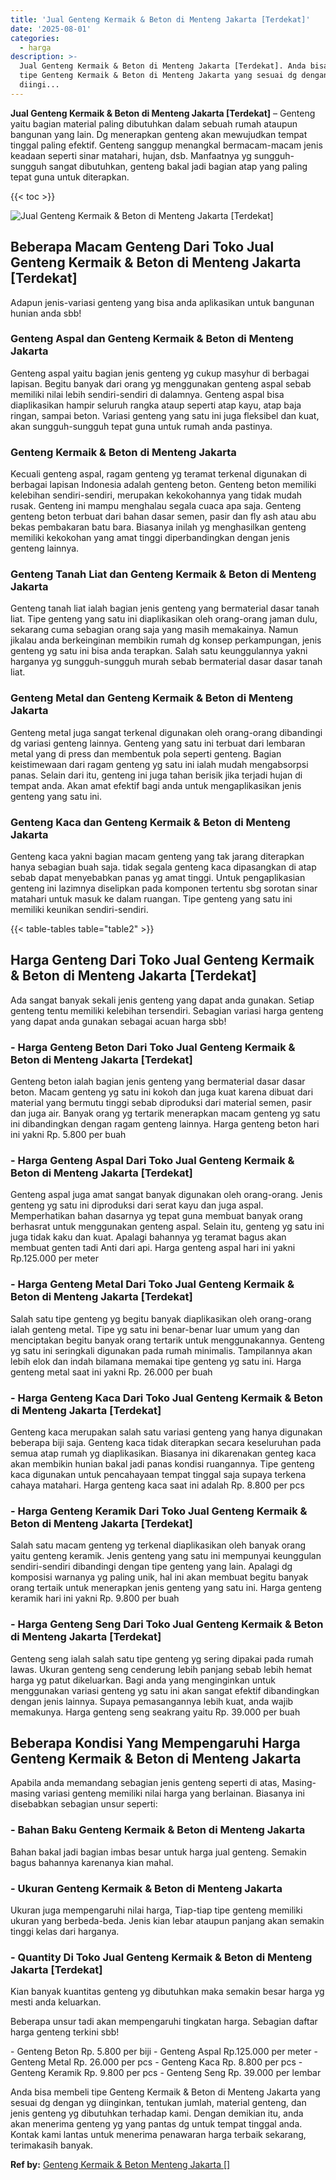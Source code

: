 ```yaml
---
title: 'Jual Genteng Kermaik & Beton di Menteng Jakarta [Terdekat]'
date: '2025-08-01'
categories:
  - harga
description: >-
  Jual Genteng Kermaik & Beton di Menteng Jakarta [Terdekat]. Anda bisa membeli
  tipe Genteng Kermaik & Beton di Menteng Jakarta yang sesuai dg dengan yg
  diingi...
---
```


**Jual Genteng Kermaik & Beton di Menteng Jakarta \[Terdekat\]** – Genteng yaitu bagian material paling dibutuhkan dalam sebuah rumah ataupun bangunan yang lain. Dg menerapkan genteng akan mewujudkan tempat tinggal paling efektif. Genteng sanggup menangkal bermacam-macam jenis keadaan seperti sinar matahari, hujan, dsb. Manfaatnya yg sungguh-sungguh sangat dibutuhkan, genteng bakal jadi bagian atap yang paling tepat guna untuk diterapkan.

{{< toc >}}

![Jual Genteng Kermaik & Beton di Menteng Jakarta [Terdekat]](/images/genteng-minimalis-murah28.png)

## Beberapa Macam Genteng Dari Toko Jual Genteng Kermaik & Beton di Menteng Jakarta \[Terdekat\]

Adapun jenis-variasi genteng yang bisa anda aplikasikan untuk bangunan hunian anda sbb!

### Genteng Aspal dan Genteng Kermaik & Beton di Menteng Jakarta

Genteng aspal yaitu bagian jenis genteng yg cukup masyhur di berbagai lapisan. Begitu banyak dari orang yg menggunakan genteng aspal sebab memiliki nilai lebih sendiri-sendiri di dalamnya. Genteng aspal bisa diaplikasikan hampir seluruh rangka ataup seperti atap kayu, atap baja ringan, sampai beton. Variasi genteng yang satu ini juga fleksibel dan kuat, akan sungguh-sungguh tepat guna untuk rumah anda pastinya.

### Genteng Kermaik & Beton di Menteng Jakarta

Kecuali genteng aspal, ragam genteng yg teramat terkenal digunakan di berbagai lapisan Indonesia adalah genteng beton. Genteng beton memiliki kelebihan sendiri-sendiri, merupakan kekokohannya yang tidak mudah rusak. Genteng ini mampu menghalau segala cuaca apa saja. Genteng genteng beton terbuat dari bahan dasar semen, pasir dan fly ash atau abu bekas pembakaran batu bara. Biasanya inilah yg menghasilkan genteng memiliki kekokohan yang amat tinggi diperbandingkan dengan jenis genteng lainnya.

### Genteng Tanah Liat dan Genteng Kermaik & Beton di Menteng Jakarta

Genteng tanah liat ialah bagian jenis genteng yang bermaterial dasar tanah liat. Tipe genteng yang satu ini diaplikasikan oleh orang-orang jaman dulu, sekarang cuma sebagian orang saja yang masih memakainya. Namun jikalau anda berkeinginan membikin rumah dg konsep perkampungan, jenis genteng yg satu ini bisa anda terapkan. Salah satu keunggulannya yakni harganya yg sungguh-sungguh murah sebab bermaterial dasar dasar tanah liat.

### Genteng Metal dan Genteng Kermaik & Beton di Menteng Jakarta

Genteng metal juga sangat terkenal digunakan oleh orang-orang dibandingi dg variasi genteng lainnya. Genteng yang satu ini terbuat dari lembaran metal yang di press dan membentuk pola seperti genteng. Bagian keistimewaan dari ragam genteng yg satu ini ialah mudah mengabsorpsi panas. Selain dari itu, genteng ini juga tahan berisik jika terjadi hujan di tempat anda. Akan amat efektif bagi anda untuk mengaplikasikan jenis genteng yang satu ini.

### Genteng Kaca dan Genteng Kermaik & Beton di Menteng Jakarta

Genteng kaca yakni bagian macam genteng yang tak jarang diterapkan hanya sebagian buah saja. tidak segala genteng kaca dipasangkan di atap sebab dapat menyebabkan panas yg amat tinggi. Untuk pengaplikasian genteng ini lazimnya diselipkan pada komponen tertentu sbg sorotan sinar matahari untuk masuk ke dalam ruangan. Tipe genteng yang satu ini memiliki keunikan sendiri-sendiri.

{{< table-tables table="table2" >}}

## Harga Genteng Dari Toko Jual Genteng Kermaik & Beton di Menteng Jakarta \[Terdekat\]

Ada sangat banyak sekali jenis genteng yang dapat anda gunakan. Setiap genteng tentu memiliki kelebihan tersendiri. Sebagian variasi harga genteng yang dapat anda gunakan sebagai acuan harga sbb!

### \- Harga Genteng Beton Dari Toko Jual Genteng Kermaik & Beton di Menteng Jakarta \[Terdekat\]

Genteng beton ialah bagian jenis genteng yang bermaterial dasar dasar beton. Macam genteng yg satu ini kokoh dan juga kuat karena dibuat dari material yang bermutu tinggi sebab diproduksi dari material semen, pasir dan juga air. Banyak orang yg tertarik menerapkan macam genteng yg satu ini dibandingkan dengan ragam genteng lainnya. Harga genteng beton hari ini yakni Rp. 5.800 per buah

### \- Harga Genteng Aspal Dari Toko Jual Genteng Kermaik & Beton di Menteng Jakarta \[Terdekat\]

Genteng aspal juga amat sangat banyak digunakan oleh orang-orang. Jenis genteng yg satu ini diproduksi dari serat kayu dan juga aspal. Memperhatikan bahan dasarnya yg tepat guna membuat banyak orang berhasrat untuk menggunakan genteng aspal. Selain itu, genteng yg satu ini juga tidak kaku dan kuat. Apalagi bahannya yg teramat bagus akan membuat genten tadi Anti dari api. Harga genteng aspal hari ini yakni Rp.125.000 per meter

### \- Harga Genteng Metal Dari Toko Jual Genteng Kermaik & Beton di Menteng Jakarta \[Terdekat\]

Salah satu tipe genteng yg begitu banyak diaplikasikan oleh orang-orang ialah genteng metal. Tipe yg satu ini benar-benar luar umum yang dan menciptakan begitu banyak orang tertarik untuk menggunakannya. Genteng yg satu ini seringkali digunakan pada rumah minimalis. Tampilannya akan lebih elok dan indah bilamana memakai tipe genteng yg satu ini. Harga genteng metal saat ini yakni Rp. 26.000 per buah

### \- Harga Genteng Kaca Dari Toko Jual Genteng Kermaik & Beton di Menteng Jakarta \[Terdekat\]

Genteng kaca merupakan salah satu variasi genteng yang hanya digunakan beberapa biji saja. Genteng kaca tidak diterapkan secara keseluruhan pada semua atap rumah yg diaplikasikan. Biasanya ini dikarenakan genteg kaca akan membikin hunian bakal jadi panas kondisi ruangannya. Tipe genteng kaca digunakan untuk pencahayaan tempat tinggal saja supaya terkena cahaya matahari. Harga genteng kaca saat ini adalah Rp. 8.800 per pcs

### \- Harga Genteng Keramik Dari Toko Jual Genteng Kermaik & Beton di Menteng Jakarta \[Terdekat\]

Salah satu macam genteng yg terkenal diaplikasikan oleh banyak orang yaitu genteng keramik. Jenis genteng yang satu ini mempunyai keunggulan sendiri-sendiri dibandingi dengan tipe genteng yang lain. Apalagi dg komposisi warnanya yg paling unik, hal ini akan membuat begitu banyak orang tertaik untuk menerapkan jenis genteng yang satu ini. Harga genteng keramik hari ini yakni Rp. 9.800 per buah

### \- Harga Genteng Seng Dari Toko Jual Genteng Kermaik & Beton di Menteng Jakarta \[Terdekat\]

Genteng seng ialah salah satu tipe genteng yg sering dipakai pada rumah lawas. Ukuran genteng seng cenderung lebih panjang sebab lebih hemat harga yg patut dikeluarkan. Bagi anda yang menginginkan untuk menggunakan variasi genteng yg satu ini akan sangat efektif dibandingkan dengan jenis lainnya. Supaya pemasangannya lebih kuat, anda wajib memakunya. Harga genteng seng seakrang yaitu Rp. 39.000 per buah

## Beberapa Kondisi Yang Mempengaruhi Harga Genteng Kermaik & Beton di Menteng Jakarta

Apabila anda memandang sebagian jenis genteng seperti di atas, Masing-masing variasi genteng memiliki nilai harga yang berlainan. Biasanya ini disebabkan sebagian unsur seperti:

### \- Bahan Baku Genteng Kermaik & Beton di Menteng Jakarta

Bahan bakal jadi bagian imbas besar untuk harga jual genteng. Semakin bagus bahannya karenanya kian mahal.

### \- Ukuran Genteng Kermaik & Beton di Menteng Jakarta

Ukuran juga mempengaruhi nilai harga, Tiap-tiap tipe genteng memiliki ukuran yang berbeda-beda. Jenis kian lebar ataupun panjang akan semakin tinggi kelas dari harganya.

### \- Quantity Di Toko Jual Genteng Kermaik & Beton di Menteng Jakarta \[Terdekat\]

Kian banyak kuantitas genteng yg dibutuhkan maka semakin besar harga yg mesti anda keluarkan.

Beberapa unsur tadi akan mempengaruhi tingkatan harga. Sebagian daftar harga genteng terkini sbb!

\- Genteng Beton Rp. 5.800 per biji - Genteng Aspal Rp.125.000 per meter - Genteng Metal Rp. 26.000 per pcs - Genteng Kaca Rp. 8.800 per pcs - Genteng Keramik Rp. 9.800 per pcs - Genteng Seng Rp. 39.000 per lembar

Anda bisa membeli tipe Genteng Kermaik & Beton di Menteng Jakarta yang sesuai dg dengan yg diinginkan, tentukan jumlah, material genteng, dan jenis genteng yg dibutuhkan terhadap kami. Dengan demikian itu, anda akan menerima genteng yg yang pantas dg untuk tempat tinggal anda. Kontak kami lantas untuk menerima penawaran harga terbaik sekarang, terimakasih banyak.

**Ref by:**  [Genteng Kermaik & Beton  Menteng Jakarta []](https://id.wikipedia.org/wiki/Genteng)
